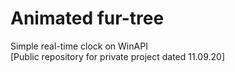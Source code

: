 # Animated fur-tree
Simple real-time clock on WinAPI<br>
[Public repository for private project dated 11.09.20]
